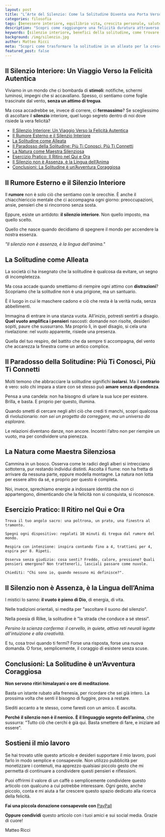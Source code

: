 ```yaml
---
layout: post
title: "L’Arte del Silenzio: Come la Solitudine Diventa una Porta Verso la Tua Pienezza Interiore"
categories: filosofia
tags: [benessere interiore, equilibrio vita, crescita personale, salute mentale, mindfulness]
description: "Scopri come raggiungere una felicità duratura attraverso un approccio olistico che integra corpo, mente e spirito. Leggi consigli pratici e riflessioni per coltivare il tuo benessere interiore e trovare l'equilibrio nella tua vita quotidiana."
keywords: [silenzio interiore, benefici della solitudine, come trovare se stessi, crescita personale, meditazione e natura, vivere con presenza] 
background: /img/silenzio.jpg
author: Matteo Ricci
meta: "Scopri come trasformare la solitudine in un alleato per la crescita interiore. Impara l’arte del silenzio e ritrova la pienezza che è già dentro di te."
featured_post: false
---
```



## Il Silenzio Interiore: Un Viaggio Verso la Felicità Autentica

Viviamo in un mondo che ci bombarda di **stimoli**: notifiche, schermi luminosi, impegni che si accavallano. 
Spesso, ci sentiamo come foglie trascinate dal vento, **senza un attimo di tregua**. 

Ma cosa accadrebbe se, invece di correre, ci **fermassimo**? Se scegliessimo di ascoltare il **silenzio** interiore, quel luogo segreto dentro di noi dove risiede la vera felicità?

- [Il Silenzio Interiore: Un Viaggio Verso la Felicità Autentica](#il-silenzio-interiore-un-viaggio-verso-la-felicità-autentica)
- [Il Rumore Esterno e il Silenzio Interiore](#il-rumore-esterno-e-il-silenzio-interiore)
- [La Solitudine come Alleata](#la-solitudine-come-alleata)
- [Il Paradosso della Solitudine: Più Ti Conosci, Più Ti Connetti](#il-paradosso-della-solitudine-più-ti-conosci-più-ti-connetti)
- [La Natura come Maestra Silenziosa](#la-natura-come-maestra-silenziosa)
- [Esercizio Pratico: Il Ritiro nel Qui e Ora](#esercizio-pratico-il-ritiro-nel-qui-e-ora)
- [Il Silenzio non è Assenza, è la Lingua dell’Anima](#il-silenzio-non-è-assenza-è-la-lingua-dellanima)
- [Conclusioni: La Solitudine è un’Avventura Coraggiosa](#conclusioni-la-solitudine-è-unavventura-coraggiosa)


## Il Rumore Esterno e il Silenzio Interiore

Il **rumore** non è solo ciò che sentiamo con le orecchie. È anche il chiacchiericcio mentale che ci accompagna ogni giorno: preoccupazioni, ansie, pensieri che si rincorrono senza sosta. 

Eppure, esiste un antidoto: **il silenzio interiore**. Non quello imposto, ma quello scelto. 

Quello che nasce quando decidiamo di spegnere il mondo per accendere la nostra essenza.

*"Il silenzio non è assenza, è la lingua dell’anima."*

## La Solitudine come Alleata

La società ci ha insegnato che la solitudine è qualcosa da evitare, un segno di incompletezza. 

Ma cosa accade quando smettiamo di riempire ogni attimo con **distrazioni**? Scopriamo che la solitudine non è una prigione, ma un santuario. 

È il luogo in cui le maschere cadono e ciò che resta è la verità nuda, senza abbellimenti.

Immagina di entrare in una stanza vuota. All’inizio, potresti sentirti a disagio. **Quel vuoto amplifica i pensieri** nascosti: domande non risolte, desideri sopiti, paure che sussurrano. Ma proprio lì, in quel disagio, si cela una rivelazione: nel vuoto apparente, risiede una presenza. 

Quella del tuo respiro, del battito che da sempre ti accompagna, del vento che accarezza la finestra come un antico complice.

## Il Paradosso della Solitudine: Più Ti Conosci, Più Ti Connetti

Molti temono che abbracciare la solitudine significhi **isolarsi**. Ma il **contrario** è vero: solo chi impara a stare con sé stesso può **amare** **senza** **dipendenza**. 

Pensa a una candela: non ha bisogno di urlare la sua luce per esistere. Brilla, e basta. E proprio per questo, illumina.

Quando smetti di cercare negli altri ciò che credi ti manchi, scopri qualcosa di rivoluzionario: *non sei un progetto da correggere, ma un universo da esplorare.* 

Le relazioni diventano danze, non ancore. Incontri l’altro non per riempire un vuoto, ma per condividere una pienezza.

## La Natura come Maestra Silenziosa

Cammina in un bosco. Osserva come le radici degli alberi si intrecciano sottoterra, pur restando individui distinti. Ascolta il fiume: non ha fretta di arrivare da nessuna parte, eppure modella montagne. La natura non lotta per essere altro da sé, e proprio per questo è completa.

Noi, invece, sprechiamo energie a indossare identità che non ci appartengono, dimenticando che la felicità non si conquista, si riconosce.

## Esercizio Pratico: Il Ritiro nel Qui e Ora

    Trova il tuo angolo sacro: una poltrona, un prato, una finestra al tramonto.

    Spegni ogni dispositivo: regalati 10 minuti di tregua dal rumore del mondo.

    Respira con intenzione: inspira contando fino a 4, trattieni per 4, espira per 8. Ripeti.

    Osserva senza giudizio: cosa senti? Freddo, calore, pressione? Quali pensieri emergono? Non trattenerli, lasciali passare come nuvole.

    Chiediti: "Chi sono io, quando nessuno mi definisce?".

## Il Silenzio non è Assenza, è la Lingua dell’Anima

I mistici lo sanno: **il vuoto è pieno di Dio**, di energia, di vita. 

Nelle tradizioni orientali, si medita per "ascoltare il suono del silenzio". 

Nella poesia di Rilke, la solitudine è "la strada che conduce a sé stessi". 

*Persino la scienza conferma: il cervello, in quiete, attiva reti neurali legate all’intuizione e alla creatività.*

E tu, cosa trovi quando ti fermi? Forse una risposta, forse una nuova domanda. O forse, semplicemente, il coraggio di esistere senza scuse.

## Conclusioni: La Solitudine è un’Avventura Coraggiosa

**Non servono ritiri himalayani o ore di meditazione**. 

Basta un istante rubato alla frenesia, per ricordare che sei già intero. La prossima volta che senti il bisogno di fuggire, prova a restare. 

Siediti accanto a te stesso, come faresti con un amico. E ascolta.

**Perché il silenzio non è il nemico.** **È il linguaggio segreto dell’anima**, che sussurra: "Tutto ciò che cerchi è già qui. Basta smettere di fare, e iniziare ad essere".

<h2>Sostieni il mio lavoro</h2>
<p>Se hai trovato utile questo articolo e desideri supportare il mio lavoro, puoi farlo in modo semplice e consapevole. Non utilizzo pubblicità per monetizzare i contenuti, ma apprezzo qualsiasi piccolo gesto che mi permetta di continuare a condividere questi pensieri e riflessioni.</p>

<p>Puoi offrirmi il valore di un caffè o semplicemente condividere questo articolo con qualcuno a cui potrebbe interessare. Ogni gesto, anche piccolo, conta e mi aiuta a far crescere questo spazio dedicato alla ricerca della felicità.</p>

<p><strong>Fai una piccola donazione consapevole con </strong> <a href="https://www.paypal.me/pythonmat" target="_blank" rel="noopener noreferrer"> PayPall </a>

<p><strong>Oppure condividi</strong> questo articolo con i tuoi amici e sui social media. Grazie di cuore!</p>

Matteo Ricci

